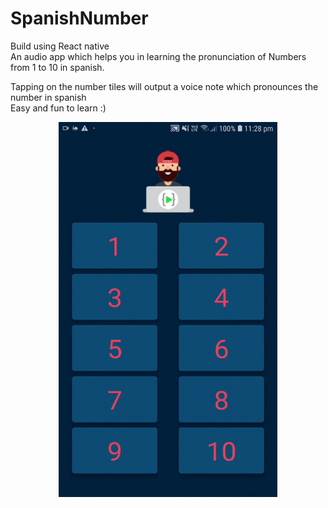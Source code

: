 # SpanishNumber

Build using React native</br>
An audio app which helps you in learning the pronunciation of Numbers from 1 to 10 in spanish. 

Tapping on the number tiles will output a voice note which pronounces the number in spanish </br>
Easy and fun to learn :)

<p align="center">
  <img src="app-screenshots/1.gif" width="350" height="600"/>
</p>
